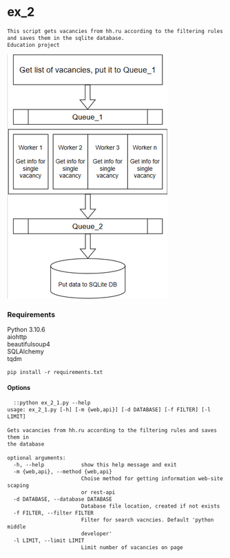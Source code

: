 # ex_2
    This script gets vacancies from hh.ru according to the filtering rules and saves them in the sqlite database.
    Education project

![ex_2_scheme](https://github.com/Arsenicu/ex_2/blob/main/ex_2_scheme.png)

### Requirements
Python 3.10.6<br/>
aiohttp<br/>
beautifulsoup4<br/>
SQLAlchemy<br/>
tqdm<br/>
```
pip install -r requirements.txt
```

#### Options
```
  ::python ex_2_1.py --help
usage: ex_2_1.py [-h] [-m {web,api}] [-d DATABASE] [-f FILTER] [-l LIMIT]

Gets vacancies from hh.ru according to the filtering rules and saves them in
the database

optional arguments:
  -h, --help            show this help message and exit
  -m {web,api}, --method {web,api}
                        Choise method for getting information web-site scaping
                        or rest-api
  -d DATABASE, --database DATABASE
                        Database file location, created if not exists
  -f FILTER, --filter FILTER
                        Filter for search vacncies. Default 'python middle
                        developer'
  -l LIMIT, --limit LIMIT
                        Limit number of vacancies on page
```
